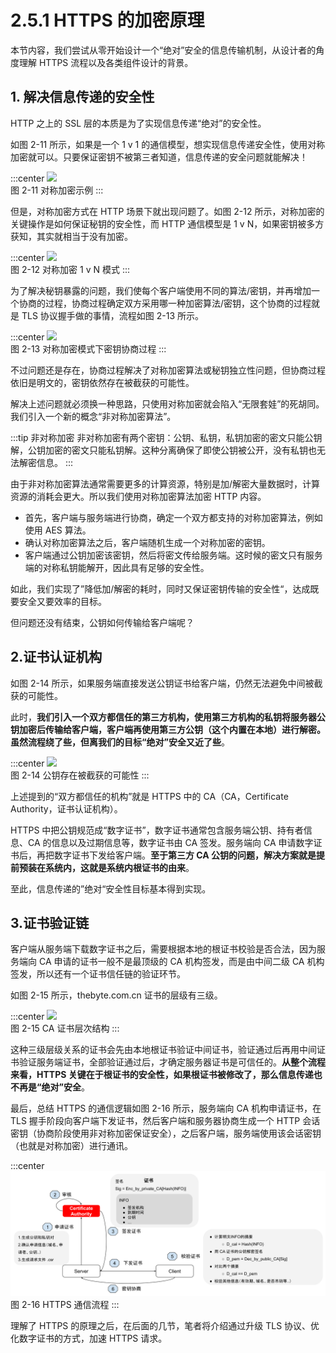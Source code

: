 # 2.5.1 HTTPS 的加密原理

本节内容，我们尝试从零开始设计一个“绝对”安全的信息传输机制，从设计者的角度理解 HTTPS 流程以及各类组件设计的背景。

## 1. 解决信息传递的安全性

HTTP 之上的 SSL 层的本质是为了实现信息传递“绝对”的安全性。

如图 2-11 所示，如果是一个 1 v 1 的通信模型，想实现信息传递安全性，使用对称加密就可以。只要保证密钥不被第三者知道，信息传递的安全问题就能解决！

:::center
  ![](../assets/https-1.png)<br/>
 图 2-11 对称加密示例
:::

但是，对称加密方式在 HTTP 场景下就出现问题了。如图 2-12 所示，对称加密的关键操作是如何保证秘钥的安全性，而 HTTP 通信模型是 1 v N，如果密钥被多方获知，其实就相当于没有加密。 

:::center
  ![](../assets/https-2.png)<br/>
 图 2-12 对称加密 1 v N 模式
:::

为了解决秘钥暴露的问题，我们使每个客户端使用不同的算法/密钥，并再增加一个协商的过程，协商过程确定双方采用哪一种加密算法/密钥，这个协商的过程就是 TLS 协议握手做的事情，流程如图 2-13 所示。

:::center
  ![](../assets/https-3.png)<br/>
 图 2-13 对称加密模式下密钥协商过程
:::

不过问题还是存在，协商过程解决了对称加密算法或秘钥独立性问题，但协商过程依旧是明文的，密钥依然存在被截获的可能性。

解决上述问题就必须换一种思路，只使用对称加密就会陷入“无限套娃”的死胡同。我们引入一个新的概念“非对称加密算法”。

:::tip 非对称加密
非对称加密有两个密钥：公钥、私钥，私钥加密的密文只能公钥解，公钥加密的密文只能私钥解。这种分离确保了即使公钥被公开，没有私钥也无法解密信息。
:::

由于非对称加密算法通常需要更多的计算资源，特别是加/解密大量数据时，计算资源的消耗会更大。所以我们使用对称加密算法加密 HTTP 内容。

- 首先，客户端与服务端进行协商，确定一个双方都支持的对称加密算法，例如使用 AES 算法。
- 确认对称加密算法之后，客户端随机生成一个对称加密的密钥。
- 客户端通过公钥加密该密钥，然后将密文传给服务端。这时候的密文只有服务端的对称私钥能解开，因此具有足够的安全性。

如此，我们实现了”降低加/解密的耗时，同时又保证密钥传输的安全性“，达成既要安全又要效率的目标。

但问题还没有结束，公钥如何传输给客户端呢？

## 2.证书认证机构

如图 2-14 所示，如果服务端直接发送公钥证书给客户端，仍然无法避免中间被截获的可能性。

此时，**我们引入一个双方都信任的第三方机构，使用第三方机构的私钥将服务器公钥加密后传输给客户端，客户端再使用第三方公钥（这个内置在本地）进行解密。虽然流程绕了些，但离我们的目标“绝对”安全又近了些**。

:::center
  ![](../assets/https-4.png)<br/>
 图 2-14 公钥存在被截获的可能性
:::

上述提到的“双方都信任的机构”就是 HTTPS 中的 CA（CA，Certificate Authority，证书认证机构）。

HTTPS 中把公钥规范成“数字证书”，数字证书通常包含服务端公钥、持有者信息、CA 的信息以及过期信息等，数字证书由 CA 签发。服务端向 CA 申请数字证书后，再把数字证书下发给客户端。**至于第三方 CA 公钥的问题，解决方案就是提前预装在系统内，这就是系统内根证书的由来**。

至此，信息传递的”绝对“安全性目标基本得到实现。

## 3.证书验证链

客户端从服务端下载数字证书之后，需要根据本地的根证书校验是否合法，因为服务端向 CA 申请的证书一般不是最顶级的 CA 机构签发，而是由中间二级 CA 机构签发，所以还有一个证书信任链的验证环节。

如图 2-15 所示，thebyte.com.cn 证书的层级有三级。

:::center
  ![](../assets/https-5.png)<br/>
 图 2-15 CA 证书层次结构
:::

这种三级层级关系的证书会先由本地根证书验证中间证书，验证通过后再用中间证书验证服务端证书，全部验证通过后，才确定服务器证书是可信任的。**从整个流程来看，HTTPS 关键在于根证书的安全性，如果根证书被修改了，那么信息传递也不再是“绝对”安全**。

最后，总结 HTTPS 的通信逻辑如图 2-16 所示，服务端向 CA 机构申请证书，在 TLS 握手阶段向客户端下发证书，然后客户端和服务器协商生成一个 HTTP 会话密钥（协商阶段使用非对称加密保证安全），之后客户端，服务端使用该会话密钥（也就是对称加密）进行通讯。

:::center
  ![](../assets/CA.svg)<br/>
图 2-16 HTTPS 通信流程
:::

理解了 HTTPS 的原理之后，在后面的几节，笔者将介绍通过升级 TLS 协议、优化数字证书的方式，加速 HTTPS 请求。
